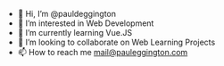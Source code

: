 - 👋 Hi, I’m @pauldeggington
- 👀 I’m interested in Web Development
- 🌱 I’m currently learning Vue.JS
- 💞️ I’m looking to collaborate on Web Learning Projects
- 📫 How to reach me mail@pauleggington.com
